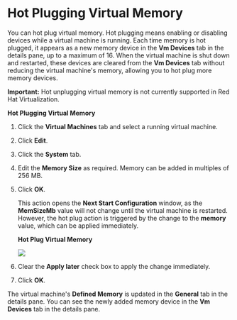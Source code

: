 # Hot Plugging Virtual Memory

You can hot plug virtual memory. Hot plugging means enabling or disabling devices while a virtual machine is running. Each time memory is hot plugged, it appears as a new memory device in the **Vm Devices** tab in the details pane, up to a maximum of 16. When the virtual machine is shut down and restarted, these devices are cleared from the **Vm Devices** tab without reducing the virtual machine's memory, allowing you to hot plug more memory devices.

**Important:** Hot unplugging virtual memory is not currently supported in Red Hat Virtualization.

**Hot Plugging Virtual Memory**

1. Click the **Virtual Machines** tab and select a running virtual machine.

2. Click **Edit**.

3. Click the **System** tab.

4. Edit the **Memory Size** as required. Memory can be added in multiples of 256 MB.

5. Click **OK**.

    This action opens the **Next Start Configuration** window, as the **MemSizeMb** value will not change until the virtual machine is restarted. However, the hot plug action is triggered by the change to the **memory** value, which can be applied immediately.

    **Hot Plug Virtual Memory**

    ![](images/7327.png)

6. Clear the **Apply later** check box to apply the change immediately.

7. Click **OK**.

The virtual machine's **Defined Memory** is updated in the **General** tab in the details pane. You can see the newly added memory device in the **Vm Devices** tab in the details pane.
